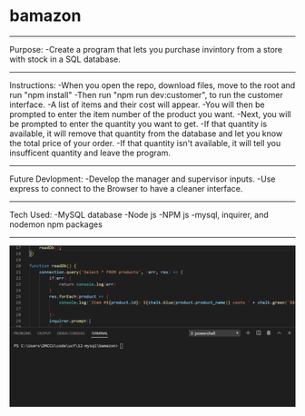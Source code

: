 # bamazon

---------------------------
Purpose:
-Create a program that lets you purchase invintory from a store with stock in a SQL database.

----------------------------
Instructions:
-When you open the repo, download files, move to the root and run "npm install"
-Then run "npm run dev:customer", to run the customer interface.
-A list of items and their cost will appear.
-You will then be prompted to enter the item number of the product you want.
-Next, you will be prompted to enter the quantity you want to get.
-If that quantity is available, it will remove that quantity from the database and let you know the total price of your order.
-If that quantity isn't available, it will tell you insufficent quantity and leave the program.

----------------------------
Future Devlopment:
-Develop the manager and supervisor inputs.
-Use express to connect to the Browser to have a cleaner interface.


----------------------------
Tech Used:
-MySQL database
-Node js
-NPM js
-mysql, inquirer, and nodemon npm packages

----------------------------

![Demo Gif](./video.gif)
